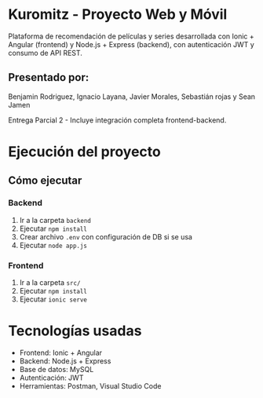 # Kuromitz - Proyecto Web y Móvil
Plataforma de recomendación de películas y series desarrollada con Ionic + Angular (frontend) y Node.js + Express (backend), con autenticación JWT y consumo de API REST.
## Presentado por:
Benjamin Rodriguez, Ignacio Layana, Javier Morales, Sebastián rojas y Sean Jamen

Entrega Parcial 2 - Incluye integración completa frontend-backend.

# Ejecución del proyecto
## Cómo ejecutar
### Backend
1. Ir a la carpeta `backend`
2. Ejecutar `npm install`
3. Crear archivo `.env` con configuración de DB si se usa
4. Ejecutar `node app.js`

### Frontend
1. Ir a la carpeta `src/`
2. Ejecutar `npm install`
3. Ejecutar `ionic serve`

# Tecnologías usadas
- Frontend: Ionic + Angular
- Backend: Node.js + Express
- Base de datos: MySQL
- Autenticación: JWT
- Herramientas: Postman, Visual Studio Code
